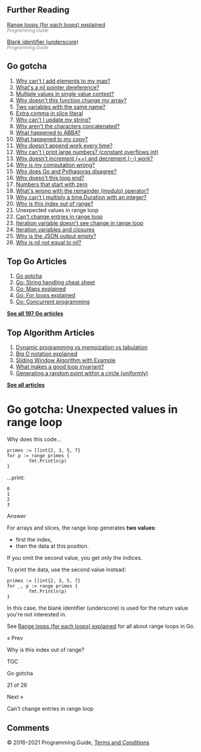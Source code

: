 ## Further Reading

[Range loops (for each loops) explained](for-loop-range-array-slice-map-channel.html)  
<span style="color: grey; font-style: italic; font-size: smaller">Programming.Guide</span>

[Blank identifier (underscore)](underscore.html)  
<span style="color: grey; font-style: italic; font-size: smaller">Programming.Guide</span>

## Go gotcha

1.  [Why can't I add elements to my map?](gotcha-assignment-entry-nil-map.html)
2.  [What's a nil pointer dereference?](gotcha-nil-pointer-dereference.html)
3.  [Multiple values in single value context?](gotcha-multiple-value-sinlge-value-context.html)
4.  [Why doesn't this function change my array?](gotcha-function-doesnt-change-array.html)
5.  [Two variables with the same name?](gotcha-shadowing-variables.html)
6.  [Extra comma in slice literal](gotcha-missing-comma-slice-array-map-literal.html)
7.  [Why can't I update my string?](gotcha-strings-are-immutable.html)
8.  [Why aren't the characters concatenated?](gotcha-concatenate-rune-string.html)
9.  [What happened to ABBA?](gotcha-trim-string.html)
10. [What happened to my copy?](gotcha-copy-missing.html)
11. [Why doesn't append work every time?](gotcha-append.html)
12. [Why can't I print large numbers? (constant overflows int)](gotcha-constant-overflows-int.html)
13. [Why doesn't increment (++) and decrement (--) work?](gotcha-increment-decrement-statement.html)
14. [Why is my computation wrong?](gotcha-operator-precedence.html)
15. [Why does Go and Pythagoras disagree?](gotcha-bitwise-operators.html)
16. [Why doesn't this loop end?](gotcha-integer-overflow-wrap-around.html)
17. [Numbers that start with zero](gotcha-octal-decimal-hexadecimal-literal.html)
18. [What's wrong with the remainder (modulo) operator?](gotcha-remainder-modulo-operator.html)
19. [Why can't I multiply a time.Duration with an integer?](gotcha-multiply-duration-integer.html)
20. [Why is this index out of range?](gotcha-index-out-of-range.html)
21. Unexpected values in range loop
22. [Can't change entries in range loop](gotcha-change-value-range.html)
23. [Iteration variable doesn't see change in range loop](gotcha-range-copy-array.html)
24. [Iteration variables and closures](gotcha-data-race-closure.html)
25. [Why is the JSON output empty?](gotcha-json-marshal-empty.html)
26. [Why is nil not equal to nil?](gotcha-why-nil-error-not-equal-nil.html)

## Top Go Articles

1.  [Go gotcha](go-gotcha.html)
2.  [Go: String handling cheat sheet](string-functions-reference-cheat-sheet.html)
3.  [Go: Maps explained](maps-explained.html)
4.  [Go: For loops explained](for-loop.html)
5.  [Go: Concurrent programming](go-concurrency-tutorial.html)

[**See all 197 Go articles**](index.html)

## Top Algorithm Articles

1.  [Dynamic programming vs memoization vs tabulation](../dynamic-programming-vs-memoization-vs-tabulation.html)
2.  [Big O notation explained](../big-o-notation-explained.html)
3.  [Sliding Window Algorithm with Example](../sliding-window-example.html)
4.  [What makes a good loop invariant?](../what-makes-a-good-loop-invariant.html)
5.  [Generating a random point within a circle (uniformly)](../random-point-within-circle.html)

[**See all articles**](../index.html)

# Go gotcha: Unexpected values in range loop

Why does this code…

    primes := []int{2, 3, 5, 7}
    for p := range primes {
            fmt.Println(p)
    }

…print:

    0
    1
    2
    3

Answer

For arrays and slices, the range loop generates **two values**:

- first the index,
- then the data at this position.

If you omit the second value, you get only the indices.

To print the data, use the second value instead:

    primes := []int{2, 3, 5, 7}
    for _, p := range primes {
            fmt.Println(p)
    }

In this case, the blank identifier (underscore) is used for the return value you're not interested in.

See [Range loops (for each loops) explained](for-loop-range-array-slice-map-channel.html) for all about range loops in Go.

<a href="gotcha-index-out-of-range.html" class="prev"></a>

« Prev

Why is this index out of range?

[](go-gotcha.html#toc)

TOC

Go gotcha

21 of 26

<a href="gotcha-change-value-range.html" class="next"></a>

Next »

Can't change entries in range loop

## Comments



© 2016–2021 Programming.Guide, [Terms and Conditions](../terms-and-conditions.html)
